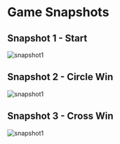 # Game Snapshots

## Snapshot 1 - Start
![snapshot1](snapshots/snaphot1.png)

## Snapshot 2 - Circle Win
![snapshot1](snapshots/snaphot2.png)

## Snapshot 3 - Cross Win
![snapshot1](snapshots/snaphot3.png)